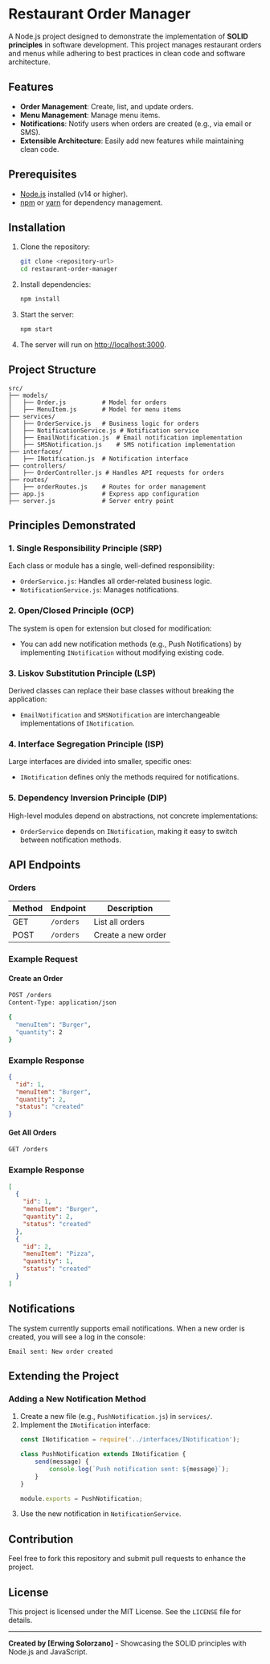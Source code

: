 # Restaurant Order Manager

A Node.js project designed to demonstrate the implementation of **SOLID principles** in software development. This project manages restaurant orders and menus while adhering to best practices in clean code and software architecture.

## Features
- **Order Management**: Create, list, and update orders.
- **Menu Management**: Manage menu items.
- **Notifications**: Notify users when orders are created (e.g., via email or SMS).
- **Extensible Architecture**: Easily add new features while maintaining clean code.

## Prerequisites
- [Node.js](https://nodejs.org/) installed (v14 or higher).
- [npm](https://www.npmjs.com/) or [yarn](https://yarnpkg.com/) for dependency management.

## Installation
1. Clone the repository:
   ```bash
   git clone <repository-url>
   cd restaurant-order-manager
   ```

2. Install dependencies:
   ```bash
   npm install
   ```

3. Start the server:
   ```bash
   npm start
   ```

4. The server will run on [http://localhost:3000](http://localhost:3000).

## Project Structure
```plaintext
src/
├── models/
│   ├── Order.js          # Model for orders
│   ├── MenuItem.js       # Model for menu items
├── services/
│   ├── OrderService.js   # Business logic for orders
│   ├── NotificationService.js # Notification service
│   ├── EmailNotification.js  # Email notification implementation
│   ├── SMSNotification.js    # SMS notification implementation
├── interfaces/
│   ├── INotification.js  # Notification interface
├── controllers/
│   ├── OrderController.js # Handles API requests for orders
├── routes/
│   ├── orderRoutes.js    # Routes for order management
├── app.js                # Express app configuration
├── server.js             # Server entry point
```

## Principles Demonstrated

### 1. **Single Responsibility Principle (SRP)**
Each class or module has a single, well-defined responsibility:
- `OrderService.js`: Handles all order-related business logic.
- `NotificationService.js`: Manages notifications.

### 2. **Open/Closed Principle (OCP)**
The system is open for extension but closed for modification:
- You can add new notification methods (e.g., Push Notifications) by implementing `INotification` without modifying existing code.

### 3. **Liskov Substitution Principle (LSP)**
Derived classes can replace their base classes without breaking the application:
- `EmailNotification` and `SMSNotification` are interchangeable implementations of `INotification`.

### 4. **Interface Segregation Principle (ISP)**
Large interfaces are divided into smaller, specific ones:
- `INotification` defines only the methods required for notifications.

### 5. **Dependency Inversion Principle (DIP)**
High-level modules depend on abstractions, not concrete implementations:
- `OrderService` depends on `INotification`, making it easy to switch between notification methods.

## API Endpoints

### Orders
| Method | Endpoint      | Description            |
|--------|---------------|------------------------|
| GET    | `/orders`     | List all orders        |
| POST   | `/orders`     | Create a new order     |

### Example Request
#### Create an Order
```bash
POST /orders
Content-Type: application/json

{
  "menuItem": "Burger",
  "quantity": 2
}
```

### Example Response
```json
{
  "id": 1,
  "menuItem": "Burger",
  "quantity": 2,
  "status": "created"
}
```

#### Get All Orders
```bash
GET /orders
```

### Example Response
```json
[
  {
    "id": 1,
    "menuItem": "Burger",
    "quantity": 2,
    "status": "created"
  },
  {
    "id": 2,
    "menuItem": "Pizza",
    "quantity": 1,
    "status": "created"
  }
]
```

## Notifications
The system currently supports email notifications. When a new order is created, you will see a log in the console:
```plaintext
Email sent: New order created
```

## Extending the Project
### Adding a New Notification Method
1. Create a new file (e.g., `PushNotification.js`) in `services/`.
2. Implement the `INotification` interface:
   ```javascript
   const INotification = require('../interfaces/INotification');

   class PushNotification extends INotification {
       send(message) {
           console.log(`Push notification sent: ${message}`);
       }
   }

   module.exports = PushNotification;
   ```
3. Use the new notification in `NotificationService`.

## Contribution
Feel free to fork this repository and submit pull requests to enhance the project.

## License
This project is licensed under the MIT License. See the `LICENSE` file for details.

---
**Created by [Erwing Solorzano]** - Showcasing the SOLID principles with Node.js and JavaScript.
